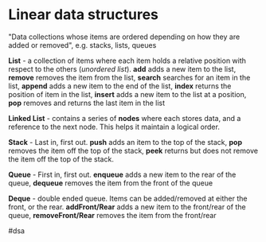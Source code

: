 # Linear data structures
"Data collections whose items are ordered depending on how they are added or removed", e.g. stacks, lists, queues

**List** - a collection of items where each item holds a relative position with respect to the others (_unordered list_). **add** adds a new item to the list, **remove** removes the item from the list, **search** searches for an item in the list, **append** adds a new item to the end of the list, **index** returns the position of item in the list, **insert** adds a new item to the list at a position, **pop** removes and returns the last item in the list

**Linked List** - contains a series of **nodes** where each stores data, and a reference to the next node. This helps it maintain a logical order.

**Stack** - Last in, first out. **push** adds an item to the top of the stack, **pop** removes the item off the top of the stack, **peek** returns but does not remove the item off the top of the stack.

**Queue** - First in, first out. **enqueue** adds a new item to the rear of the queue, **dequeue** removes the item from the front of the queue

**Deque** - double ended queue. Items can be added/removed at either the front, or the rear. **addFront/Rear** adds a new item to the front/rear of the queue, **removeFront/Rear** removes the item from the front/rear

#dsa